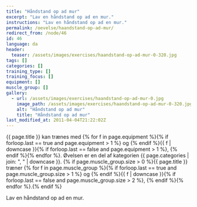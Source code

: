 ```yaml
---
title: "Håndstand op ad mur"
excerpt: "Lav en håndstand op ad en mur."
instructions: "Lav en håndstand op ad en mur."
permalink: /oevelse/haandstand-op-ad-mur/
redirect_from: /node/46
id: 46
language: da
header:
  teaser: /assets/images/exercises/haandstand-op-ad-mur-0-320.jpg
tags: []
categories: []
training_type: []
training_focus: []
equipment: []
muscle_group: []
gallery:
  - url: /assets/images/exercises/haandstand-op-ad-mur-0.jpg
    image_path: /assets/images/exercises/haandstand-op-ad-mur-0-320.jpg
    alt: "Håndstand op ad mur"
    title: "Håndstand op ad mur"
last_modified_at: 2011-04-04T21:22:02Z
---
```


{{ page.title }} kan trænes med {% for f in page.equipment %}{% if forloop.last == true and page.equipment > 1 %} og {% endif %}{{ f | downcase  }}{% if forloop.last == false and page.equipment > 1 %}, {% endif %}{% endfor %}. Øvelsen er en del af kategorien {{ page.categories | join: ", " | downcase }}. {% if page.muscle_group.size > 0 %}{{ page.title }} træner {% for f in page.muscle_group %}{% if forloop.last == true and page.muscle_group.size > 1 %} og {% endif %}{{ f | downcase }}{% if forloop.last == false and page.muscle_group.size > 2 %}, {% endif %}{% endfor %}.{% endif %}

Lav en håndstand op ad en mur.
